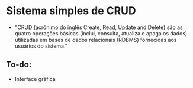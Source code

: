 # Sistema simples de CRUD
- "CRUD (acrônimo do inglês Create, Read, Update and Delete) são as quatro operações básicas (inclui, consulta, atualiza e apaga os dados) utilizadas em bases de dados relacionais (RDBMS) fornecidas aos usuários do sistema."

## To-do:
- Interface gráfica